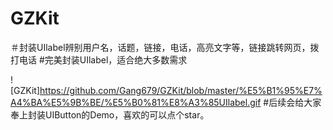 # GZKit
＃封装UIlabel辨别用户名，话题，链接，电话，高亮文字等，链接跳转网页，拨打电话
#完美封装UIlabel，适合绝大多数需求

![GZKit]https://github.com/Gang679/GZKit/blob/master/%E5%B1%95%E7%A4%BA%E5%9B%BE/%E5%B0%81%E8%A3%85UIlabel.gif
#后续会给大家奉上封装UIButton的Demo，喜欢的可以点个star。
